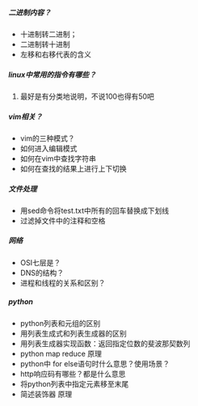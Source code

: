 ##### 二进制内容？

- 十进制转二进制；
- 二进制转十进制
- 左移和右移代表的含义

##### linux中常用的指令有哪些？

1. 最好是有分类地说明，不说100也得有50吧

##### vim相关？

- vim的三种模式？
- 如何进入编辑模式
- 如何在vim中查找字符串
- 如何在查找的结果上进行上下切换

##### 文件处理

- 用sed命令将test.txt中所有的回车替换成下划线
- 过滤掉文件中的注释和空格

##### 网络

- OSI七层是？
- DNS的结构？
- 进程和线程的关系和区别？

##### python

- python列表和元组的区别
- 用列表生成式和列表生成器的区别
- 用列表生成器实现函数：返回指定位数的斐波那契数列
- python map reduce 原理
- python中 for else语句时什么意思？使用场景？
- http响应码有哪些？都是什么意思
- 将python列表中指定元素移至末尾
- 简述装饰器  原理

